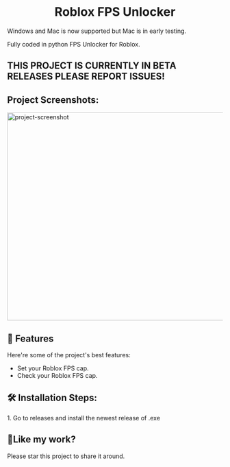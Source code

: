 <h1 align="center" id="title">Roblox FPS Unlocker</h1>

<p id="description">Windows and Mac is now supported but Mac is in early testing.</p>
<p id="description">Fully coded in python FPS Unlocker for Roblox.</p>

<h2>THIS PROJECT IS CURRENTLY IN BETA RELEASES PLEASE REPORT ISSUES!</h2>

<h2>Project Screenshots:</h2>

<img src="https://i.ibb.co/Qr1MZtS/image-2023-10-27-203820862.png" alt="project-screenshot" width="1395" height="485/">

  
  
<h2>🧐 Features</h2>

Here're some of the project's best features:

*   Set your Roblox FPS cap.
*   Check your Roblox FPS cap.

<h2>🛠️ Installation Steps:</h2>

<p>1. Go to releases and install the newest release of .exe</p>

<h2>💖Like my work?</h2>

Please star this project to share it around.
